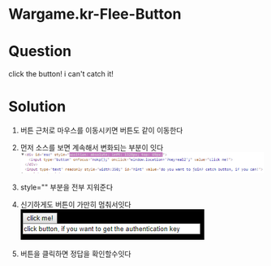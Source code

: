 # Wargame.kr-Flee-Button

# Question
click the button! i can't catch it!

# Solution

1. 버튼 근처로 마우스를 이동시키면 버튼도 같이 이동한다

2. 먼저 소스를 보면 계속해서 변화되는 부분이 잇다
  ![IMG](./source.PNG)
  
3. style="" 부분을 전부 지워준다

4. 신기하게도 버튼이 가만히 멈춰서잇다
  ![IMG](./hold.PNG)
  
5. 버튼을 클릭하면 정답을 확인할수잇다
